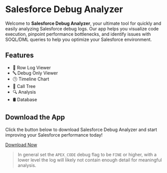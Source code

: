 # Salesforce Debug Analyzer

Welcome to **Salesforce Debug Analyzer**, your ultimate tool for quickly and easily analyzing Salesforce debug logs. Our app helps you visualize code execution, pinpoint performance bottlenecks, and identify issues with SOQL/DML queries to help you optimize your Salesforce environment.

## Features

- 📑 Row Log Viewer
- 🔤 Debug Only Viewer
- 🕒 Timeline Chart 
- 🌳 Call Tree  
- 🔍 Analysis  
- 🛢️ Database   


## Download the App

Click the button below to download Salesforce Debug Analyzer and start improving your Salesforce performance today!

[Download Now](https://chromewebstore.google.com/detail/salesforce-debug-analyzer/jebmhhcaiafpcjneboknfkmijegiihoe) 


> In general set the `APEX_CODE` debug flag to be `FINE` or higher, with a lower level the log will likely not contain enough detail for meaningful analysis.
